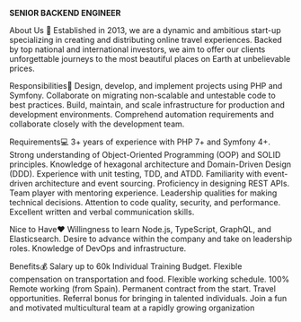**SENIOR BACKEND ENGINEER**

About Us 👀 
Established in 2013, we are a dynamic and ambitious start-up specializing in creating and distributing online travel experiences. Backed by top national and international investors, we aim to offer our clients unforgettable journeys to the most beautiful places on Earth at unbelievable prices.


Responsibilities🤝
Design, develop, and implement projects using PHP and Symfony.
Collaborate on migrating non-scalable and untestable code to best practices.
Build, maintain, and scale infrastructure for production and development environments.
Comprehend automation requirements and collaborate closely with the development team.

Requirements💻
3+ years of experience with PHP 7+ and Symfony 4+.
Strong understanding of Object-Oriented Programming (OOP) and SOLID principles.
Knowledge of hexagonal architecture and Domain-Driven Design (DDD).
Experience with unit testing, TDD, and ATDD.
Familiarity with event-driven architecture and event sourcing.
Proficiency in designing REST APIs.
Team player with mentoring experience.
Leadership qualities for making technical decisions.
Attention to code quality, security, and performance.
Excellent written and verbal communication skills.


Nice to Have❤️
Willingness to learn Node.js, TypeScript, GraphQL, and Elasticsearch.
Desire to advance within the company and take on leadership roles.
Knowledge of DevOps and infrastructure.

Benefits💰
Salary up to 60k
Individual Training Budget.
Flexible compensation on transportation and food.
Flexible working schedule.
100% Remote working (from Spain).
Permanent contract from the start.
Travel opportunities.
Referral bonus for bringing in talented individuals.
Join a fun and motivated multicultural team at a rapidly growing organization

